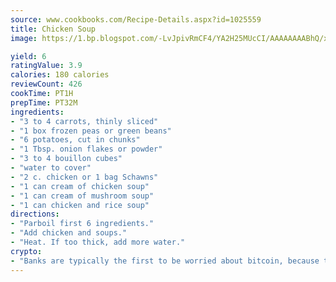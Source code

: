 ```yaml
---
source: www.cookbooks.com/Recipe-Details.aspx?id=1025559
title: Chicken Soup
image: https://1.bp.blogspot.com/-LvJpivRmCF4/YA2H25MUcCI/AAAAAAAABhQ/xgndXuMf7Zopp5S4RExCblnSp5YGujfSQCLcBGAsYHQ/s320/8.png

yield: 6
ratingValue: 3.9
calories: 180 calories
reviewCount: 426
cookTime: PT1H
prepTime: PT32M
ingredients:
- "3 to 4 carrots, thinly sliced"
- "1 box frozen peas or green beans"
- "6 potatoes, cut in chunks"
- "1 Tbsp. onion flakes or powder"
- "3 to 4 bouillon cubes"
- "water to cover"
- "2 c. chicken or 1 bag Schawns"
- "1 can cream of chicken soup"
- "1 can cream of mushroom soup"
- "1 can chicken and rice soup"
directions:
- "Parboil first 6 ingredients."
- "Add chicken and soups."
- "Heat. If too thick, add more water."
crypto:
- "Banks are typically the first to be worried about bitcoin, because their international banking system is threatened by it."
---
```

